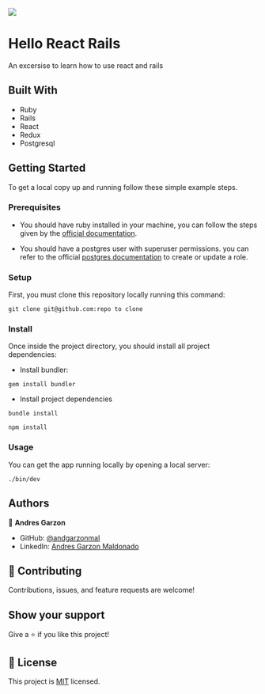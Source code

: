![](https://img.shields.io/badge/Microverse-blueviolet)

# Hello React Rails

An excersise to learn how to use react and rails 

## Built With

- Ruby
- Rails
- React
- Redux
- Postgresql

## Getting Started

To get a local copy up and running follow these simple example steps.

### Prerequisites

- You should have ruby installed in your machine, you can follow the steps given by the [official documentation](https://www.ruby-lang.org/en/documentation/installation/).

- You should have a postgres user with superuser permissions. you can refer to the official [postgres documentation](https://www.postgresql.org/docs/current/role-attributes.html#:~:text=To%20create%20a%20new%20database,that%20is%20already%20a%20superuser.&text=A%20role%20must%20be%20explicitly,use%20CREATE%20ROLE%20name%20CREATEDB%20.) to create or update a role.

### Setup

First, you must clone this repository locally running this command:

```
git clone git@github.com:repo to clone
```

### Install

Once inside the project directory, you should install all project dependencies:

- Install bundler:

```
gem install bundler
```

- Install project dependencies

```
bundle install
```

```
npm install
```

### Usage

You can get the app running locally by opening a local server:

```
./bin/dev
```

## Authors

👤 **Andres Garzon**

- GitHub: [@andgarzonmal](https://github.com/andgarzonmal)
- LinkedIn: [Andres Garzon Maldonado](https://linkedin.com/in/andgarzonmal)

## 🤝 Contributing

Contributions, issues, and feature requests are welcome!

## Show your support

Give a ⭐️ if you like this project!

## 📝 License

This project is [MIT](./LICENSE) licensed.

